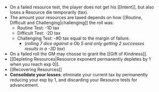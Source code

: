 - On a failed resource test, the player does not get his [[Intent]], but also loses a Resource die temporarily (tax).
- The amount your resources are taxed depends on how [[Routine, Difficult and Challenging|challenging]] the roll was:
	- Routine Test: -1D tax
	- Difficult Test: -2D tax
	- Challenging Test: -#D tax equal to the margin of failure. 
		- (*rolling 7 dice against a Ob 5 and only getting 2 successes results in a -3D tax*)
- On a failed roll the GM may choose to grant the [[Gift of Kindness]].
- [[Depleting Resources|Resource exponent permanently depletes by 1 when you reach exp 0]].
- [[Recovering Resources]] 
- **Consolidate your losses**: eliminate your current tax by permanently reducing your exp by 1, and discarding your Resource tests for advancement. 